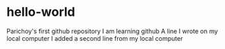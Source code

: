 # hello-world
Parichoy's first github repository
I am learning github
A line I wrote on my local computer
I added a second line from my local computer
